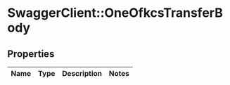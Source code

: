 # SwaggerClient::OneOfkcsTransferBody

## Properties
Name | Type | Description | Notes
------------ | ------------- | ------------- | -------------

